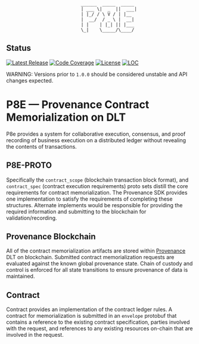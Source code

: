 ```
                            ______  _____  _____ 
                            | ___ \|  _  ||  ___|
                            | |_/ / \ V / | |__  
                            |  __/  / _ \ |  __| 
                            | |    | |_| || |___ 
                            \_|    \_____/\____/ 

```
## Status

[![Latest Release][release-badge]][release-latest]
[![Code Coverage][code-coverage-badge]][code-coverage-report]
[![License][license-badge]][license-url]
[![LOC][loc-badge]][loc-report]

[code-coverage-badge]: https://codecov.io/gh/provenance-io/p8e/branch/main/graph/badge.svg
[code-coverage-report]: https://app.codecov.io/gh/provenance-io/p8e

[release-badge]: https://img.shields.io/github/v/tag/provenance-io/p8e.svg?sort=semver
[release-latest]: https://github.com/provenance-io/p8e/releases/latest

[license-badge]: https://img.shields.io/github/license/provenance-io/p8e.svg
[license-url]: https://github.com/provenance-io/p8e/blob/main/LICENSE

[loc-badge]: https://tokei.rs/b1/github/provenance-io/p8e
[loc-report]: https://github.com/provenance-io/p8e

WARNING: Versions prior to `1.0.0` should be considered unstable and API changes expected.

# P8E — Provenance Contract Memorialization on DLT

P8e provides a system for collaborative execution, consensus, and proof recording of business execution on a distributed ledger
without revealing the contents of transactions.

## P8E-PROTO

Specifically the `contract_scope` (blockchain transaction block format), and `contract_spec` (contract execution requirements)
proto sets distill the core requirements for contract memorialization.  The Provenance SDK provides one implementation to satisfy
the requirements of completing these structures.  Alternate implements would be responsible for providing the required information
and submitting to the blockchain for validation/recording.

## Provenance Blockchain

All of the contract memorialization artifacts are stored within [Provenance](https://github.com/provenance-io/provenance) DLT 
on blockchain. Submitted contract memorialization requests are evaluated against the known global provenance state.  Chain 
of custody and control is enforced for all state transitions to ensure provenance of data is maintained. 

## Contract

Contract provides an implementation of the contract ledger rules. A contract for memorialization is submitted
in an `envelope` protobuf that contains a reference to the existing contract specification, parties involved with the request,
and references to any existing resources on-chain that are involved in the request.
